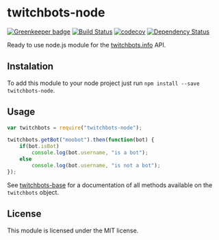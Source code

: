 # twitchbots-node

[![Greenkeeper badge](https://badges.greenkeeper.io/freaktechnik/twitchbots-node.svg)](https://greenkeeper.io/)
[![Build Status](https://travis-ci.org/freaktechnik/twitchbots-node.svg?branch=master)](https://travis-ci.org/freaktechnik/twitchbots-node) [![codecov](https://codecov.io/gh/freaktechnik/twitchbots-node/branch/master/graph/badge.svg)](https://codecov.io/gh/freaktechnik/twitchbots-node) [![Dependency Status](https://dependencyci.com/github/freaktechnik/twitchbots-node/badge)](https://dependencyci.com/github/freaktechnik/twitchbots-node)

Ready to use node.js module for the [twitchbots.info](https://twitchbots.info) API.

## Instalation
To add this module to your node project just run `npm install --save twitchbots-node`.

## Usage
```js
var twitchbots = require("twitchbots-node");

twitchbots.getBot("moobot").then(function(bot) {
    if(bot.isBot)
        console.log(bot.username, "is a bot");
    else
        console.log(bot.username, "is not a bot");
});
```

See [twitchbots-base](https://www.npmjs.com/package/twitchbots-base) for a
documentation of all methods available on the `twitchbots` object.

## License
This module is licensed under the MIT license.
